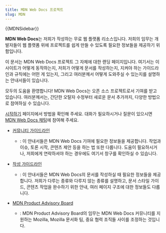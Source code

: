 ```yaml
---
title: MDN Web Docs 프로젝트
slug: MDN
---
```


{{MDNSidebar}}

**MDN Web Docs**는 저희가 작성하는 무료 웹 플랫폼 리소스입니다. 저희의 임무는 개발자들이 웹 플랫폼 위에 프로젝트를 쉽게 만들 수 있도록 필요한 정보들을 제공하기 위함입니다.

이 문서는 MDN Web Docs 프로젝트 그 자체에 대한 랜딩 페이지입니다. 여기서는 이 사이트가 어떻게 동작하는지, 저희가 어떻게 문서를 작성하는지, 지켜야 하는 가이드라인과 규칙에는 어떤 게 있는지, 그리고 여러분께서 어떻게 도와주실 수 있는지를 설명하는 안내서들이 있습니다.

모두의 도움을 환영합니다! MDN Web Docs는 오픈 소스 프로젝트로서 기여를 받고 있습니다. 여러분께서는, 간단한 오탈자 수정부터 새로운 문서 추가까지, 다양한 방법으로 참여하실 수 있습니다.

[시작하기](/ko/docs/MDN/Community/Contributing/Getting_started) 페이지에서 방법을 확인해 주세요. 대화가 필요하시거나 질문이 있으시면 [MDN Web Docs 채팅](/ko/docs/MDN/Community/Communication_channels#채팅)에 참여해 주세요.

- [커뮤니티 가이드라인](/ko/docs/MDN/Community)

  - : 이 안내서들은 MDN Web Docs 기여에 필요한 정보들을 제공합니다. 작업과 이슈, 토론 시작, 콘텐츠 제안 등을 하는 법 또한 다룹니다. 도움이 필요하시거나, 저희에게 연락하셔야 하는 경우에도 여기서 창구를 확인하실 수 있습니다.

- [작성 가이드라인](/ko/docs/MDN/Writing_guidelines)

  - : 이 안내서들은 MDN Web Docs의 문서를 작성하실 때 필요한 정보들을 제공합니다. 저희가 다루는 종류와 다루지 않는 종류를 설명하고, 문서 스타일 가이드, 콘텐츠 작업을 완수하기 위한 안내, 여러 페이지 구조에 대한 정보들도 다룹니다.

- [MDN Product Advisory Board](/ko/docs/MDN/MDN_Product_Advisory_Board)
  - : MDN Product Advisory Board의 임무는 MDN Web Docs 커뮤니티를 지원하는 Mozilla, Mozilla 문서화 팀, 중요 협력 조직들 사이를 조정하는 것입니다.
